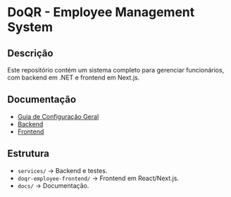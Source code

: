 
# DoQR - Employee Management System

## Descrição
Este repositório contém um sistema completo para gerenciar funcionários, com backend em .NET e frontend em Next.js.

## Documentação
- [Guia de Configuração Geral](./docs/setup-guide.md)
- [Backend](./docs/backend.md)
- [Frontend](./docs/frontend.md)

## Estrutura
- `services/` → Backend e testes.
- `doqr-employee-frontend/` → Frontend em React/Next.js.
- `docs/` → Documentação.
